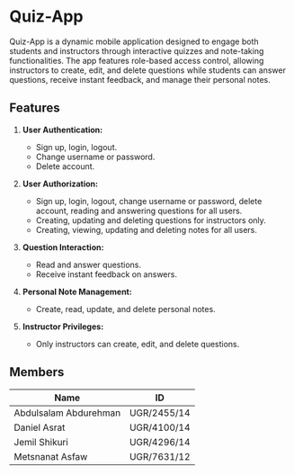 # Quiz-App

Quiz-App is a dynamic mobile application designed to engage both students and instructors through interactive quizzes and note-taking functionalities. The app features role-based access control, allowing instructors to create, edit, and delete questions while students can answer questions, receive instant feedback, and manage their personal notes.

## Features

1. **User Authentication:**
   - Sign up, login, logout.
   - Change username or password.
   - Delete account.

2. **User Authorization:**
   - Sign up, login, logout, change username or password, delete account, reading and answering questions for all users.
   - Creating, updating and deleting questions for instructors only.
   - Creating, viewing, updating and deleting notes for all users.

3. **Question Interaction:**
   - Read and answer questions.
   - Receive instant feedback on answers.

4. **Personal Note Management:**
   - Create, read, update, and delete personal notes.

5. **Instructor Privileges:**
   - Only instructors can create, edit, and delete questions.

## Members

| Name                  | ID            |
|-----------------------|---------------|
| Abdulsalam Abdurehman | UGR/2455/14   |
| Daniel Asrat          | UGR/4100/14   |
| Jemil Shikuri         | UGR/4296/14   |
| Metsnanat Asfaw       | UGR/7631/12   |

